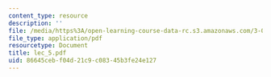 ```yaml
---
content_type: resource
description: ''
file: /media/https%3A/open-learning-course-data-rc.s3.amazonaws.com/3-064-polymer-engineering-fall-2003/86645cebf04d21c9c08345b3fe24e127_lec_5.pdf
file_type: application/pdf
resourcetype: Document
title: lec_5.pdf
uid: 86645ceb-f04d-21c9-c083-45b3fe24e127
---
```

